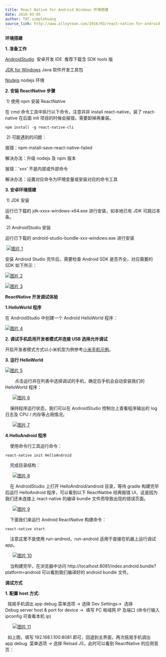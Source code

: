 ```yaml
---
title: React Native for Android Windows 环境搭建
date: 2016-03-05
author: TAT.simplehuang
source_link: http://www.alloyteam.com/2016/03/react-native-for-android-windows/
---
```


<!-- {% raw %} - for jekyll -->

**环境搭建**

**1. 准备工作**

 [AndroidStudio](http://www.android-studio.org/)  安卓开发 IDE  推荐下载含 SDK tools 版

 [JDK for Windows](http://www.oracle.com/technetwork/java/javase/downloads/jdk8-downloads-2133151.html) Java 软件开发工具包

 [Nodejs](https://nodejs.org/) nodejs 环境

**2. 安装 ReactNative 步骤**

 1) 使用 npm 安装 ReactNative

在 cmd 命令工具中执行以下命令，注意并非 install react-native，装了 react-native 在后面 init 项目的时候会报错，需要卸掉再重装。

    npm install -g react-native-cli

 2) 可能遇到的问题：

报错：npm-install-save-react-native-failed

解决办法：升级 nodejs 及 npm 版本

报错：'xxx’ 不是内部或外部命令

解决办法：设置对应命令为环境变量或安装对应的命令工具

**3. 安卓环境搭建**

 1) JDK 安装

运行已下载的 jdk-xxxx-windows-x64.exe 进行安装，如本地已有 JDK 可跳过本条。

 2) AndroidStudio 安装

运行已下载的 android-studio-bundle-xxx-windows.exe 进行安装

 [![图片 1](http://www.alloyteam.com/wp-content/uploads/2016/03/图片11-300x232.png)](http://www.alloyteam.com/wp-content/uploads/2016/03/图片11.png)

安装 Android Studio 完毕后，需要检查 Android SDK 是否齐全，对应需要的 SDK 如下所示：

[![图片 2](http://www.alloyteam.com/wp-content/uploads/2016/03/图片21-300x75.png)](http://www.alloyteam.com/wp-content/uploads/2016/03/图片21.png)

[![图片 3](http://www.alloyteam.com/wp-content/uploads/2016/03/图片31-300x157.png)](http://www.alloyteam.com/wp-content/uploads/2016/03/图片31.png)

**ReactNative 开发调试体验**

**1.HelloWorld 程序**

在 AndroidStudio 中创建一个 Android HelloWorld 程序：

[![图片 4](http://www.alloyteam.com/wp-content/uploads/2016/03/图片4-253x300.png)](http://www.alloyteam.com/wp-content/uploads/2016/03/图片4.png)

 **2. 调试手机启用开发者模式并连接 USB 选择允许调试**

开启开发者模式方式以小米机型为例参考[小米手机示例](http://jingyan.baidu.com/article/e5c39bf5895e9139d760332c.html)。

 **3. 运行 HelloWorld**

[![图片 5](http://www.alloyteam.com/wp-content/uploads/2016/03/图片5-300x157.png)](http://www.alloyteam.com/wp-content/uploads/2016/03/图片5.png)

        点击运行并在列表中选择调试的手机，确定后手机会自动安装我们的 HelloWorld 程序：

      [![图片 6](http://www.alloyteam.com/wp-content/uploads/2016/03/图片6-179x300.png)](http://www.alloyteam.com/wp-content/uploads/2016/03/图片6.png)

    保持程序运行状态，我们可以在 AndroidStudio 控制台上查看程序输出的 log 日志及 CPU / 内存等占用情况。

      [![图片 7](http://www.alloyteam.com/wp-content/uploads/2016/03/图片7-300x137.png)](http://www.alloyteam.com/wp-content/uploads/2016/03/图片7.png)

**4.HelloAndroid 程序**

    使用命令行工具运行命令：

    react-native init HelloAndroid

    完成目录结构：

      [![图片 8](http://www.alloyteam.com/wp-content/uploads/2016/03/图片8.png)](http://www.alloyteam.com/wp-content/uploads/2016/03/图片8.png) 

    在 AndroidStudio 上打开 HelloAndroid/android 目录，等待 gradle 构建完毕后运行 HelloAndroid 程序，可以看到以下 ReactNatibe 经典报错 UI，这是因为我们还未连接上 react-native 的编译 bundle 文件而导致出现的错误页面。

      [![图片 9](http://www.alloyteam.com/wp-content/uploads/2016/03/图片9-167x300.png)](http://www.alloyteam.com/wp-content/uploads/2016/03/图片9.png) 

    下面我们来运行 Android ReactNative 构建命令：

    react-native start

    注意这里不是使用 run-android，run-android 适用于直接在机器上运行调试 app。

      [![图片 10](http://www.alloyteam.com/wp-content/uploads/2016/03/图片10-300x132.png)](http://www.alloyteam.com/wp-content/uploads/2016/03/图片10.png)

    当构建完毕，在浏览器中访问 http&#x3A;//localhost:8081/index.android.bundle?platform=android 可以看到我们编译好的 android bundle 文件。

**调试方式**

**1. 配置 host 方式:**

  摇晃手机调出 app debug 菜单选项 -> 选择 Dev Settings->  选择 Debug server host & port for device ->  填写 PC 局域网 IP 及端口 (命令行输入 ipconfig 可查看本机 ip)

      [![图片 11](http://www.alloyteam.com/wp-content/uploads/2016/03/图片111-300x61.png)](http://www.alloyteam.com/wp-content/uploads/2016/03/图片111.png) 

  如上图，填写 192.168.1.100:8081 即可，回退到主界面，再次摇晃手机调出 app debug  菜单选项 -> 选择 Reload JS，此时可以看到 ReactNative 的应用首页：


<!-- {% endraw %} - for jekyll -->